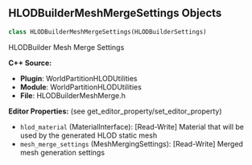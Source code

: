 ## HLODBuilderMeshMergeSettings Objects

```python
class HLODBuilderMeshMergeSettings(HLODBuilderSettings)
```

HLODBuilder Mesh Merge Settings

**C++ Source:**

- **Plugin**: WorldPartitionHLODUtilities
- **Module**: WorldPartitionHLODUtilities
- **File**: HLODBuilderMeshMerge.h

**Editor Properties:** (see get_editor_property/set_editor_property)

- ``hlod_material`` (MaterialInterface):  [Read-Write] Material that will be used by the generated HLOD static mesh
- ``mesh_merge_settings`` (MeshMergingSettings):  [Read-Write] Merged mesh generation settings

<a id="unreal.HLODBuilderMeshSimplifySettings"></a>